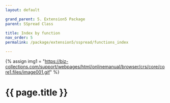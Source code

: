 ```yaml
---
layout: default

grand_parent: 5. Extension5 Package
parent: SSpread Class

title: Index by function
nav_order: 5
permalink: /package/extension5/sspread/functions_index

---
```

{% assign img1 = "https://biz-collections.com/support/webpages/html/onlinemanual/browser/crs/core/core1.files/image001.gif" %}


# {{ page.title }}
